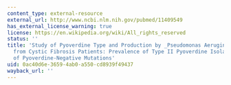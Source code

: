 ```yaml
---
content_type: external-resource
external_url: http://www.ncbi.nlm.nih.gov/pubmed/11409549
has_external_license_warning: true
license: https://en.wikipedia.org/wiki/All_rights_reserved
status: ''
title: 'Study of Pyoverdine Type and Production by _Pseudomonas Aeruginosa_ Isolated
  from Cystic Fibrosis Patients: Prevalence of Type II Pyoverdine Isolates and Accumulation
  of Pyoverdine-Negative Mutations'
uid: 0ac40d6e-3659-4ab0-a550-cd8939f49437
wayback_url: ''
---
```

